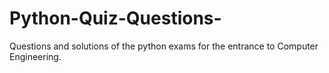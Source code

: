 # Python-Quiz-Questions-
 Questions and solutions of the python exams for the entrance to Computer Engineering.
